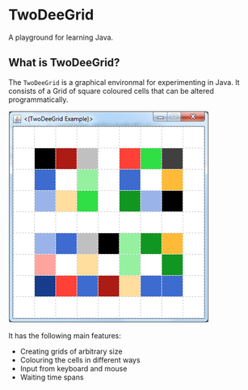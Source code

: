# TwoDeeGrid

A playground for learning Java.

## What is TwoDeeGrid?

The `TwoDeeGrid` is a graphical environmal for experimenting in Java. It consists of a Grid of square coloured cells that can be altered programmatically.

![](doc/pic/hello.png)

It has the following main features:

* Creating grids of arbitrary size
* Colouring the cells in different ways
* Input from keyboard and mouse
* Waiting time spans

